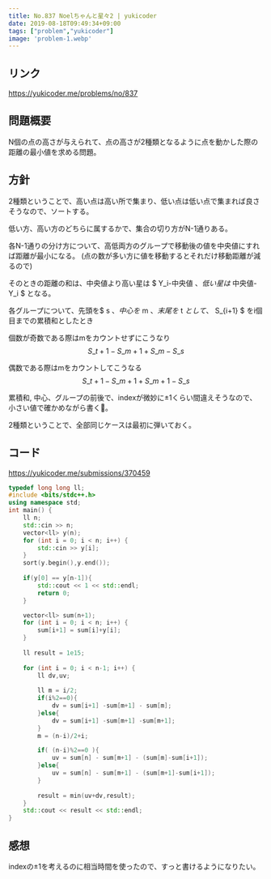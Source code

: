 ```yaml
---
title: No.837 Noelちゃんと星々2 | yukicoder
date: 2019-08-18T09:49:34+09:00
tags: ["problem","yukicoder"]
image: 'problem-1.webp'
---
```


## リンク
https://yukicoder.me/problems/no/837

## 問題概要
N個の点の高さが与えられて、点の高さが2種類となるように点を動かした際の距離の最小値を求める問題。

## 方針
2種類ということで、高い点は高い所で集まり、低い点は低い点で集まれば良さそうなので、ソートする。

低い方、高い方のどちらに属するかで、集合の切り方がN-1通りある。

各N-1通りの分け方について、高低両方のグループで移動後の値を中央値にすれば距離が最小になる。
(点の数が多い方に値を移動するとそれだけ移動距離が減るので)

そのときの距離の和は、中央値より高い星は $ Y_i-中央値 $、低い星は$ 中央値-Y_i $ となる。

各グループについて、先頭を$ s $、中心を$ m $、末尾を$ t $として、$ S_{i+1} $ をi個目までの累積和としたとき

個数が奇数である際はmをカウントせずにこうなり
$$ S\_{t+1} - S\_{m+1} + S\_{m} - S\_{s} $$

偶数である際はmをカウントしてこうなる
$$ S\_{t+1} - S\_{m+1} + S\_{m+1} - S\_{s} $$

累積和, 中心、グループの前後で、indexが微妙に±1くらい間違えそうなので、小さい値で確かめながら書く。

2種類ということで、全部同じケースは最初に弾いておく。


## コード

https://yukicoder.me/submissions/370459

```cpp
typedef long long ll;
#include <bits/stdc++.h>
using namespace std;
int main() {
    ll n;
    std::cin >> n;
    vector<ll> y(n);
    for (int i = 0; i < n; i++) {
        std::cin >> y[i];
    }
    sort(y.begin(),y.end());
    
    if(y[0] == y[n-1]){
        std::cout << 1 << std::endl;
        return 0;
    }

    vector<ll> sum(n+1);
    for (int i = 0; i < n; i++) {
        sum[i+1] = sum[i]+y[i]; 
    }
    
    ll result = 1e15;
    
    for (int i = 0; i < n-1; i++) {
        ll dv,uv;
        
        ll m = i/2;
        if(i%2==0){
            dv = sum[i+1] -sum[m+1] - sum[m];
        }else{
            dv = sum[i+1] -sum[m+1] -sum[m+1];
        }
        m = (n-i)/2+i;

        if( (n-i)%2==0 ){
            uv = sum[n] - sum[m+1] - (sum[m]-sum[i+1]);
        }else{
            uv = sum[n] - sum[m+1] - (sum[m+1]-sum[i+1]);
        }
        
        result = min(uv+dv,result);
    }
    std::cout << result << std::endl;
}
```

## 感想

indexの±1を考えるのに相当時間を使ったので、すっと書けるようになりたい。
